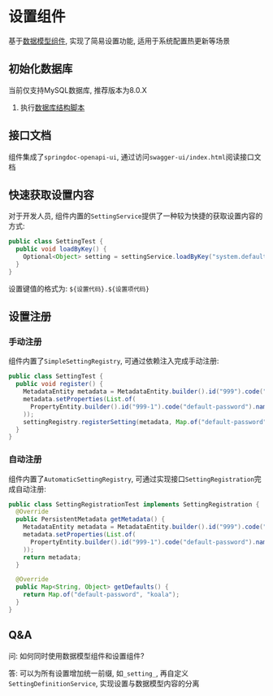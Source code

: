 # 设置组件

基于[数据模型组件](../koala-data-model-spring-boot-starter), 实现了简易设置功能, 适用于系统配置热更新等场景

## 初始化数据库

当前仅支持MySQL数据库, 推荐版本为8.0.X

1. 执行[数据库结构脚本](../../koala-domains/koala-data-model/koala-data-model-core/src/main/resources/schema-mysql.sql)

## 接口文档

组件集成了`springdoc-openapi-ui`, 通过访问`swagger-ui/index.html`阅读接口文档

## 快速获取设置内容

对于开发人员, 组件内置的`SettingService`提供了一种较为快捷的获取设置内容的方式:

```java
public class SettingTest {
  public void loadByKey() {
    Optional<Object> setting = settingService.loadByKey("system.default-password");
  }
}
```

设置键值的格式为: `${设置代码}.${设置项代码}`

## 设置注册

### 手动注册

组件内置了`SimpleSettingRegistry`, 可通过依赖注入完成手动注册:

```java
public class SettingTest {
  public void register() {
    MetadataEntity metadata = MetadataEntity.builder().id("999").code("system").name("系统设置").build();
    metadata.setProperties(List.of(
      PropertyEntity.builder().id("999-1").code("default-password").name("默认密码").type(PropertyType.STRING).build()
    ));
    settingRegistry.registerSetting(metadata, Map.of("default-password", "koala"));   
  }
}
```

### 自动注册

组件内置了`AutomaticSettingRegistry`, 可通过实现接口`SettingRegistration`完成自动注册:

```java
public class SettingRegistrationTest implements SettingRegistration {
  @Override
  public PersistentMetadata getMetadata() {
    MetadataEntity metadata = MetadataEntity.builder().id("999").code("system").name("系统设置").build();
    metadata.setProperties(List.of(
      PropertyEntity.builder().id("999-1").code("default-password").name("默认密码").type(PropertyType.STRING).build()
    ));
    return metadata;
  }

  @Override
  public Map<String, Object> getDefaults() {
    return Map.of("default-password", "koala");
  }
}
```

## Q&A

问: 如何同时使用数据模型组件和设置组件?

答: 可以为所有设置增加统一前缀, 如`_setting_`, 再自定义`SettingDefinitionService`, 实现设置与数据模型内容的分离